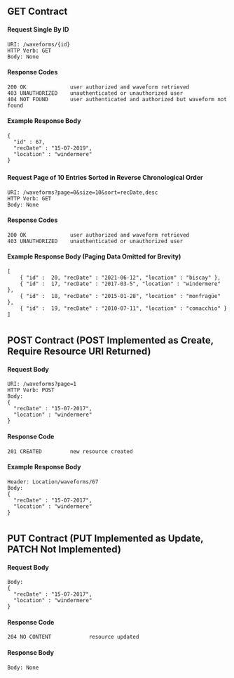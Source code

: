 ## GET Contract

#### Request Single By ID
    URI: /waveforms/{id}
    HTTP Verb: GET
    Body: None

#### Response Codes
    200 OK              user authorized and waveform retrieved
    403 UNAUTHORIZED    unauthenticated or unauthorized user
    404 NOT FOUND       user authenticated and authorized but waveform not found

#### Example Response Body
    {
      "id" : 67,
      "recDate" : "15-07-2019",
      "location" : "windermere"
    }
###
#### Request Page of 10 Entries Sorted in Reverse Chronological Order
    URI: /waveforms?page=0&size=10&sort=recDate,desc
    HTTP Verb: GET
    Body: None

#### Response Codes
    200 OK              user authorized and waveform retrieved
    403 UNAUTHORIZED    unauthenticated or unauthorized user

#### Example Response Body (Paging Data Omitted for Brevity)
    [        
        { "id" :  20, "recDate" : "2021-06-12", "location" : "biscay" },
        { "id" :  17, "recDate" : "2017-03-5", "location" : "windermere" },
        { "id" :  18, "recDate" : "2015-01-28", "location" : "monfragüe" },
        { "id" :  19, "recDate" : "2010-07-11", "location" : "comacchio" }        
    ]
    
#
## POST Contract (POST Implemented as Create, Require Resource URI Returned)

#### Request Body
    URI: /waveforms?page=1
    HTTP Verb: POST
    Body:
    {
      "recDate" : "15-07-2017",
      "location" : "windermere"
    }

#### Response Code
    201 CREATED         new resource created

#### Example Response Body
    Header: Location/waveforms/67
    Body:
    {
      "recDate" : "15-07-2017",
      "location" : "windermere"
    }
#
## PUT Contract (PUT Implemented as Update, PATCH Not Implemented)

#### Request Body
    Body:
    {
      "recDate" : "15-07-2017",
      "location" : "windermere"
    }

#### Response Code
    204 NO CONTENT            resource updated

#### Response Body
    Body: None

    












